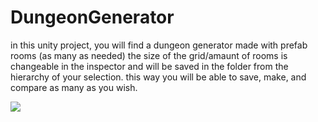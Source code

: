 # DungeonGenerator

in this unity project, you will find a dungeon generator made with prefab rooms (as many as needed) 
the size of the grid/amaunt of rooms is changeable in the inspector and will be saved in the folder from the hierarchy of your selection. this way you will be able to save, make, and compare as many as you wish.  

![](https://github.com/Barth0l0m3w/DungeonGenerator1/blob/master/Assets/gif/DungeonGenerator.gif)
